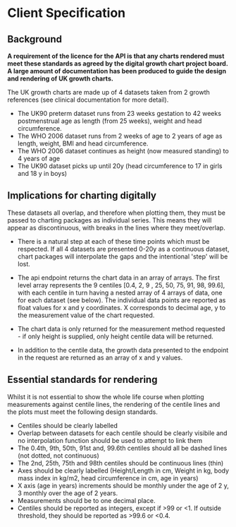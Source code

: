 # Client Specification

## Background

**A requirement of the licence for the API is that any charts rendered must meet these standards as agreed by the digital growth chart project board. A large amount of documentation has been produced to guide the design and rendering of UK growth charts.**

The UK growth charts are made up of 4 datasets taken from 2 growth references (see clinical documentation for more detail).

- The UK90 preterm dataset runs from 23 weeks gestation to 42 weeks postmenstrual age as length (from 25 weeks), weight and head circumference.
- The WHO 2006 dataset runs from 2 weeks of age to 2 years of age as length, weight, BMI and head circumference.
- The WHO 2006 dataset continues as height (now measured standing) to 4 years of age
- The UK90 dataset picks up until 20y (head circumference to 17 in girls and 18 y in boys)

## Implications for charting digitally

These datasets all overlap, and therefore when plotting them, they must be passed to charting packages as individual series. This means they will appear as discontinuous, with breaks in the lines where they meet/overlap.

- There is a natural step at each of these time points which must be respected. If all 4 datasets are presented 0-20y as a continuous dataset, chart packages will interpolate the gaps and the intentional 'step' will be lost.

- The api endpoint returns the chart data in an array of arrays. The first level array represents the 9 centiles [0.4, 2, 9 , 25, 50, 75, 91, 98, 99.6], with each centile in turn having a nested array of 4 arrays of data, one for each dataset (see below). The individual data points are reported as float values for x and y coordinates. X corresponds to decimal age, y to the measurement value of the chart requested.

- The chart data is only returned for the measurement method requested - if only height is supplied, only height centile data will be returned.

- In addition to the centile data, the growth data presented to the endpoint in the request are returned as an array of x and y values.

## Essential standards for rendering

Whilst it is not essential to show the whole life course when plotting measurements against centile lines, the rendering of the centile lines and the plots must meet the following design standards.

- Centiles should be clearly labelled
- Overlap between datasets for each centile should be clearly visibile and no interpolation function should be used to attempt to link them
- The 0.4th, 9th, 50th, 91st and, 99.6th centiles should all be dashed lines (not dotted, not continuous)
- The 2nd, 25th, 75th and 98th centiles should be continuous lines (thin)
- Axes should be clearly labelled (Height/Length in cm, Weight in kg, body mass index in kg/m2, head circumference in cm, age in years)
- X axis (age in years) increments should be monthly under the age of 2 y, 3 monthly over the age of 2 years.
- Measurements should be to one decimal place.
- Centiles should be reported as integers, except if >99 or <1. If outside threshold, they should be reported as >99.6 or <0.4.
